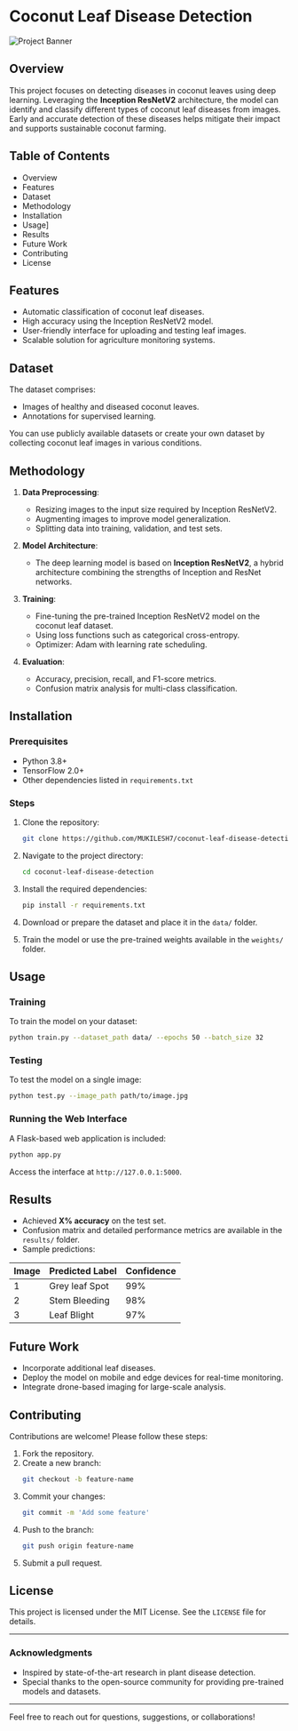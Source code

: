 # Coconut Leaf Disease Detection

![Project Banner](path/to/banner-image)

## Overview
This project focuses on detecting diseases in coconut leaves using deep learning. Leveraging the **Inception ResNetV2** architecture, the model can identify and classify different types of coconut leaf diseases from images. Early and accurate detection of these diseases helps mitigate their impact and supports sustainable coconut farming.

## Table of Contents
- Overview
- Features
- Dataset
- Methodology
- Installation
- Usage]
- Results
- Future Work
- Contributing
- License

## Features
- Automatic classification of coconut leaf diseases.
- High accuracy using the Inception ResNetV2 model.
- User-friendly interface for uploading and testing leaf images.
- Scalable solution for agriculture monitoring systems.

## Dataset
The dataset comprises:
- Images of healthy and diseased coconut leaves.
- Annotations for supervised learning.

You can use publicly available datasets or create your own dataset by collecting coconut leaf images in various conditions.

## Methodology
1. **Data Preprocessing**:
   - Resizing images to the input size required by Inception ResNetV2.
   - Augmenting images to improve model generalization.
   - Splitting data into training, validation, and test sets.

2. **Model Architecture**:
   - The deep learning model is based on **Inception ResNetV2**, a hybrid architecture combining the strengths of Inception and ResNet networks.

3. **Training**:
   - Fine-tuning the pre-trained Inception ResNetV2 model on the coconut leaf dataset.
   - Using loss functions such as categorical cross-entropy.
   - Optimizer: Adam with learning rate scheduling.

4. **Evaluation**:
   - Accuracy, precision, recall, and F1-score metrics.
   - Confusion matrix analysis for multi-class classification.

## Installation
### Prerequisites
- Python 3.8+
- TensorFlow 2.0+
- Other dependencies listed in `requirements.txt`

### Steps
1. Clone the repository:
   ```bash
   git clone https://github.com/MUKILESH7/coconut-leaf-disease-detection.git
   ```

2. Navigate to the project directory:
   ```bash
   cd coconut-leaf-disease-detection
   ```

3. Install the required dependencies:
   ```bash
   pip install -r requirements.txt
   ```

4. Download or prepare the dataset and place it in the `data/` folder.

5. Train the model or use the pre-trained weights available in the `weights/` folder.

## Usage
### Training
To train the model on your dataset:
```bash
python train.py --dataset_path data/ --epochs 50 --batch_size 32
```

### Testing
To test the model on a single image:
```bash
python test.py --image_path path/to/image.jpg
```

### Running the Web Interface
A Flask-based web application is included:
```bash
python app.py
```
Access the interface at `http://127.0.0.1:5000`.

## Results
- Achieved **X% accuracy** on the test set.
- Confusion matrix and detailed performance metrics are available in the `results/` folder.
- Sample predictions:

| Image  | Predicted Label | Confidence |
|--------|-----------------|------------|
| 1| Grey leaf Spot    | 99%        |
| 2| Stem Bleeding     | 98%        |
|3|Leaf Blight         | 97%        |

## Future Work
- Incorporate additional leaf diseases.
- Deploy the model on mobile and edge devices for real-time monitoring.
- Integrate drone-based imaging for large-scale analysis.

## Contributing
Contributions are welcome! Please follow these steps:
1. Fork the repository.
2. Create a new branch:
   ```bash
   git checkout -b feature-name
   ```
3. Commit your changes:
   ```bash
   git commit -m 'Add some feature'
   ```
4. Push to the branch:
   ```bash
   git push origin feature-name
   ```
5. Submit a pull request.

## License
This project is licensed under the MIT License. See the `LICENSE` file for details.

---

### Acknowledgments
- Inspired by state-of-the-art research in plant disease detection.
- Special thanks to the open-source community for providing pre-trained models and datasets.

---
Feel free to reach out for questions, suggestions, or collaborations!

